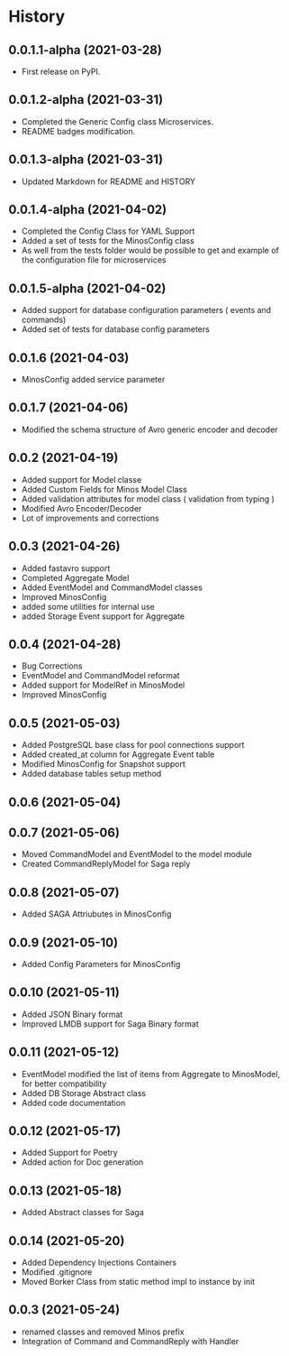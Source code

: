 History
==========

0.0.1.1-alpha (2021-03-28)
--------------------------------

* First release on PyPI.


0.0.1.2-alpha (2021-03-31)
-----------------------------

* Completed the Generic Config class Microservices.
* README badges modification.


0.0.1.3-alpha (2021-03-31)
----------------------------

* Updated Markdown for README and HISTORY

0.0.1.4-alpha (2021-04-02)
------------------------------

* Completed the Config Class for YAML Support
* Added a set of tests for the MinosConfig class
* As well from the tests folder would be possible to get and example of
  the configuration file for microservices

0.0.1.5-alpha (2021-04-02)
----------------------------

* Added support for database configuration parameters ( events and commands)
* Added set of tests for database config parameters

0.0.1.6 (2021-04-03)
---------------------

* MinosConfig added service parameter

0.0.1.7 (2021-04-06)
----------------------

* Modified the schema structure of Avro generic encoder and decoder


0.0.2 (2021-04-19)
-------------------

* Added support for Model classe
* Added Custom Fields for Minos Model Class
* Added validation attributes for model class ( validation from typing )
* Modified Avro Encoder/Decoder
* Lot of improvements and corrections


0.0.3 (2021-04-26)
--------------------

* Added fastavro support
* Completed Aggregate Model
* Added EventModel and CommandModel classes
* Improved MinosConfig
* added some utilities for internal use
* added Storage Event support for Aggregate

0.0.4 (2021-04-28)
--------------------

* Bug Corrections
* EventModel and CommandModel reformat
* Added support for ModelRef in MinosModel
* Improved MinosConfig

0.0.5 (2021-05-03)
--------------------

* Added PostgreSQL base class for pool connections support
* Added created_at column for Aggregate Event table
* Modified MinosConfig for Snapshot support
* Added database tables setup method

0.0.6 (2021-05-04)
--------------------


0.0.7 (2021-05-06)
--------------------

* Moved CommandModel and EventModel to the model module
* Created CommandReplyModel for Saga reply

0.0.8 (2021-05-07)
--------------------

* Added SAGA Attriubutes in MinosConfig

0.0.9 (2021-05-10)
-------------------

* Added Config Parameters for MinosConfig

0.0.10 (2021-05-11)
---------------------

* Added JSON Binary format
* Improved LMDB support for Saga Binary format

0.0.11 (2021-05-12)
---------------------

* EventModel modified the list of items from Aggregate to MinosModel, for better compatibility
* Added DB Storage Abstract class
* Added code documentation

0.0.12 (2021-05-17)
---------------------

* Added Support for Poetry
* Added action for Doc generation

0.0.13 (2021-05-18)
---------------------

* Added Abstract classes for Saga


0.0.14 (2021-05-20)
--------------------

* Added Dependency Injections Containers
* Modified .gitignore
* Moved Borker Class from static method impl to instance by init

0.0.3 (2021-05-24)
------------------

* renamed classes and removed Minos prefix
* Integration of Command and CommandReply with Handler


